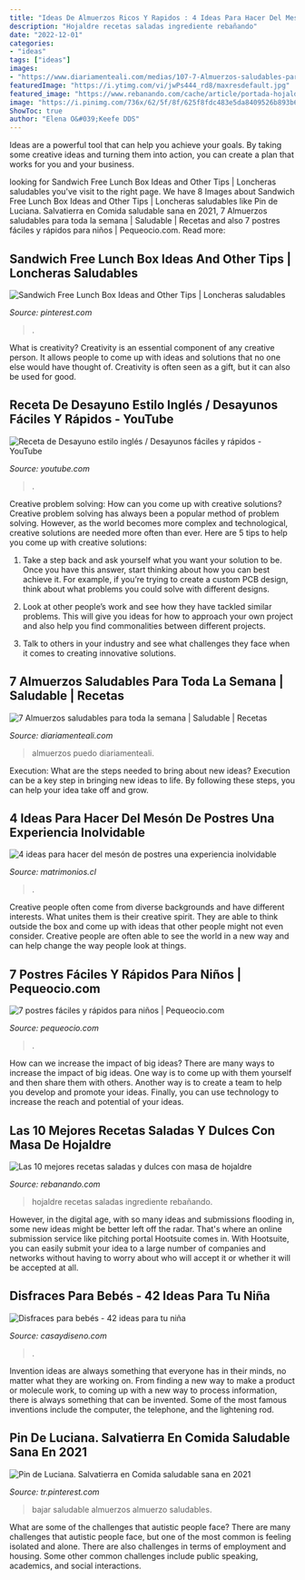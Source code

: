 ```yaml
---
title: "Ideas De Almuerzos Ricos Y Rapidos : 4 Ideas Para Hacer Del Mesón De Postres Una Experiencia Inolvidable"
description: "Hojaldre recetas saladas ingrediente rebañando"
date: "2022-12-01"
categories:
- "ideas"
tags: ["ideas"]
images:
- "https://www.diariamenteali.com/medias/107-7-Almuerzos-saludables-para-toda-la-semana.jpg?context=bWFzdGVyfGltYWdlc3wxMjYxNTh8aW1hZ2UvanBlZ3xoZTgvaDNmLzg3OTkyNzEzNTQzOTgvMTA3LS0tNy1BbG11ZXJ6b3Mtc2FsdWRhYmxlcy1wYXJhLXRvZGEtbGEtc2VtYW5hLmpwZ3w1MmVjZWFiMDlhNzA1OWIzYTdlYjA3MTkzMDdjZDhhN2I4YjRmMjg5ZDY1YjMyYmM3YWNkYzQzYzU2NTViYjU0"
featuredImage: "https://i.ytimg.com/vi/jwPs444_rd8/maxresdefault.jpg"
featured_image: "https://www.rebanando.com/cache/article/portada-hojaldre-jpg_crop.jpeg/ogresize.jpg"
image: "https://i.pinimg.com/736x/62/5f/8f/625f8fdc483e5da8409526b893b68c75.jpg"
ShowToc: true
author: "Elena O&#039;Keefe DDS"
---
```



Ideas are a powerful tool that can help you achieve your goals. By taking some creative ideas and turning them into action, you can create a plan that works for you and your business.

	

		
looking for Sandwich Free Lunch Box Ideas and Other Tips | Loncheras saludables you've visit to the right page. We have 8 Images about Sandwich Free Lunch Box Ideas and Other Tips | Loncheras saludables like Pin de Luciana. Salvatierra en Comida saludable sana en 2021, 7 Almuerzos saludables para toda la semana | Saludable | Recetas and also 7 postres fáciles y rápidos para niños | Pequeocio.com. Read more:
		
    
## Sandwich Free Lunch Box Ideas And Other Tips | Loncheras Saludables

<img loading=lazy src="https://i.pinimg.com/736x/62/5f/8f/625f8fdc483e5da8409526b893b68c75.jpg" onerror="this.onerror=null;this.src='https://tse4.mm.bing.net/th?id=OIP.qKlp5M98Kf5fnLm_ETNN2AHaKX&amp;pid=15.1';" alt="Sandwich Free Lunch Box Ideas and Other Tips | Loncheras saludables">

_Source: pinterest.com_

>. 

	

What is creativity?
Creativity is an essential component of any creative person. It allows people to come up with ideas and solutions that no one else would have thought of. Creativity is often seen as a gift, but it can also be used for good.

    
## Receta De Desayuno Estilo Inglés / Desayunos Fáciles Y Rápidos - YouTube

<img loading=lazy src="https://i.ytimg.com/vi/jwPs444_rd8/maxresdefault.jpg" onerror="this.onerror=null;this.src='https://tse4.mm.bing.net/th?id=OIP.-W4CUpEUAsPMJ0pecKi05QHaEK&amp;pid=15.1';" alt="Receta de Desayuno estilo inglés / Desayunos fáciles y rápidos - YouTube">

_Source: youtube.com_

>. 

	

Creative problem solving: How can you come up with creative solutions?
Creative problem solving has always been a popular method of problem solving. However, as the world becomes more complex and technological, creative solutions are needed more often than ever. Here are 5 tips to help you come up with creative solutions:
1. Take a step back and ask yourself what you want your solution to be. Once you have this answer, start thinking about how you can best achieve it. For example, if you’re trying to create a custom PCB design, think about what problems you could solve with different designs.

2. Look at other people’s work and see how they have tackled similar problems. This will give you ideas for how to approach your own project and also help you find commonalities between different projects.

3. Talk to others in your industry and see what challenges they face when it comes to creating innovative solutions.

    
## 7 Almuerzos Saludables Para Toda La Semana | Saludable | Recetas

<img loading=lazy src="https://www.diariamenteali.com/medias/107-7-Almuerzos-saludables-para-toda-la-semana.jpg?context=bWFzdGVyfGltYWdlc3wxMjYxNTh8aW1hZ2UvanBlZ3xoZTgvaDNmLzg3OTkyNzEzNTQzOTgvMTA3LS0tNy1BbG11ZXJ6b3Mtc2FsdWRhYmxlcy1wYXJhLXRvZGEtbGEtc2VtYW5hLmpwZ3w1MmVjZWFiMDlhNzA1OWIzYTdlYjA3MTkzMDdjZDhhN2I4YjRmMjg5ZDY1YjMyYmM3YWNkYzQzYzU2NTViYjU0" onerror="this.onerror=null;this.src='https://tse4.mm.bing.net/th?id=OIP.A2Rs9NvK6AqX9qXSGomBLgHaDU&amp;pid=15.1';" alt="7 Almuerzos saludables para toda la semana | Saludable | Recetas">

_Source: diariamenteali.com_

>almuerzos puedo diariamenteali. 

	

Execution: What are the steps needed to bring about new ideas?
Execution can be a key step in bringing new ideas to life. By following these steps, you can help your idea take off and grow.

    
## 4 Ideas Para Hacer Del Mesón De Postres Una Experiencia Inolvidable

<img loading=lazy src="https://cdn0.matrimonios.cl/img_r_173759/9/5/7/3/t30_8_173759.jpg" onerror="this.onerror=null;this.src='https://tse1.mm.bing.net/th?id=OIP.1z4zSYQB-hVbofPTiAO12QHaE8&amp;pid=15.1';" alt="4 ideas para hacer del mesón de postres una experiencia inolvidable">

_Source: matrimonios.cl_

>. 

	

Creative people often come from diverse backgrounds and have different interests. What unites them is their creative spirit. They are able to think outside the box and come up with ideas that other people might not even consider. Creative people are often able to see the world in a new way and can help change the way people look at things.

    
## 7 Postres Fáciles Y Rápidos Para Niños | Pequeocio.com

<img loading=lazy src="https://www.pequeocio.com/wp-content/uploads/2014/11/chocolate-manzana.jpg" onerror="this.onerror=null;this.src='https://tse3.mm.bing.net/th?id=OIP.BpTiKCLJfhHRAnYnV-gKWwHaFV&amp;pid=15.1';" alt="7 postres fáciles y rápidos para niños | Pequeocio.com">

_Source: pequeocio.com_

>. 

	

How can we increase the impact of big ideas?
There are many ways to increase the impact of big ideas. One way is to come up with them yourself and then share them with others. Another way is to create a team to help you develop and promote your ideas. Finally, you can use technology to increase the reach and potential of your ideas.

    
## Las 10 Mejores Recetas Saladas Y Dulces Con Masa De Hojaldre

<img loading=lazy src="https://www.rebanando.com/cache/article/portada-hojaldre-jpg_crop.jpeg/ogresize.jpg" onerror="this.onerror=null;this.src='https://tse3.mm.bing.net/th?id=OIP.z_k7CDyU9Ko5jR0wpSqb9QHaD4&amp;pid=15.1';" alt="Las 10 mejores recetas saladas y dulces con masa de hojaldre">

_Source: rebanando.com_

>hojaldre recetas saladas ingrediente rebañando. 

	

However, in the digital age, with so many ideas and submissions flooding in, some new ideas might be better left off the radar. That's where an online submission service like pitching portal Hootsuite comes in. With Hootsuite, you can easily submit your idea to a large number of companies and networks without having to worry about who will accept it or whether it will be accepted at all.

    
## Disfraces Para Bebés - 42 Ideas Para Tu Niña

<img loading=lazy src="https://casaydiseno.com/wp-content/uploads/2016/09/disfraces-para-bebes-halloween-nina-tutu.jpg" onerror="this.onerror=null;this.src='https://tse3.mm.bing.net/th?id=OIP.KPoZuO__5blCy5jLPe5uhwHaHn&amp;pid=15.1';" alt="Disfraces para bebés - 42 ideas para tu niña">

_Source: casaydiseno.com_

>. 

	

Invention ideas are always something that everyone has in their minds, no matter what they are working on. From finding a new way to make a product or molecule work, to coming up with a new way to process information, there is always something that can be invented. Some of the most famous inventions include the computer, the telephone, and the lightening rod.

    
## Pin De Luciana. Salvatierra En Comida Saludable Sana En 2021

<img loading=lazy src="https://i.pinimg.com/originals/e2/86/0d/e2860dbbd5d5a938edbfb19e4cd7ba5e.jpg" onerror="this.onerror=null;this.src='https://tse3.mm.bing.net/th?id=OIP.EePLd0FMMPStc-rUDXp3AAHaEK&amp;pid=15.1';" alt="Pin de Luciana. Salvatierra en Comida saludable sana en 2021">

_Source: tr.pinterest.com_

>bajar saludable almuerzos almuerzo saludables. 

	

What are some of the challenges that autistic people face?
There are many challenges that autistic people face, but one of the most common is feeling isolated and alone. There are also challenges in terms of employment and housing. Some other common challenges include public speaking, academics, and social interactions.

